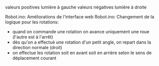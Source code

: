 valeurs positives lumière à gauche
valeurs négatives lumière à droite

Robot.ino: Améliorations de l'interface web
Robot.ino: Changement de la logique pour les rotations:
- quand on commande une rotation on avance uniquement une roue (l'autre est à l'arrêt)
- dès qu'on a effectué une rotation d'un petit angle, on repart dans la direction normale (droit)
- on effectue les rotation soit en avant soit en arrière selon le sens de déplacement courant

